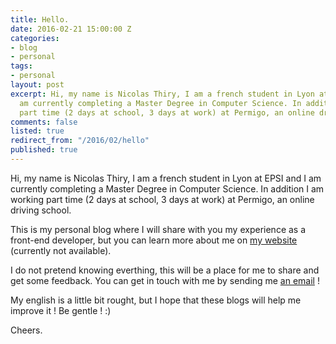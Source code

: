 ```yaml
---
title: Hello.
date: 2016-02-21 15:00:00 Z
categories:
- blog
- personal
tags:
- personal
layout: post
excerpt: Hi, my name is Nicolas Thiry, I am a french student in Lyon at EPSI and I
  am currently completing a Master Degree in Computer Science. In addition I am working
  part time (2 days at school, 3 days at work) at Permigo, an online driving school.
comments: false
listed: true
redirect_from: "/2016/02/hello"
published: true
---
```


Hi, my name is Nicolas Thiry, I am a french student in Lyon at EPSI and I am currently completing a Master Degree in Computer Science. In addition I am working part time (2 days at school, 3 days at work) at Permigo, an online driving school.

This is my personal blog where I will share with you my experience as a front-end developer, but you can learn more about me on [my website](http://www.nicolasthy.com) (currently not available).

I do not pretend knowing everthing, this will be a place for me to share and get some feedback. You can get in touch with me by sending me [an email](mailto:n.thiry92@gmail.com) !

My english is a little bit rought, but I hope that these blogs will help me improve it ! Be gentle ! :)

Cheers.
